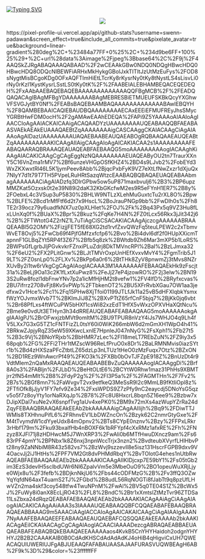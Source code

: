 [![Typing SVG](https://readme-typing-svg.demolab.com?font=+Jacquarda+Bastarda+9+&weight=300&size=16&duration=4000&pause=1000&color=62ACF7&background=C5FF6F00&center=true&width=435&lines=Hello%2C+I'm+Swenn%2C+a+42+student++%F0%9F%90%B8;This+is+my+repo+!+%F0%9F%90%B8)](https://git.io/typing-svg)

<p align="center">
  <a href="https://skillicons.dev">
    <img src="https://skillicons.dev/icons?i=c,vim,linux" />
  </a>
</p>
<!--Replace <username> with your own GitHub username.-->
https://pixel-profile-ui.vercel.app/api/github-stats?username=swenn-padawan&screen_effect=true&include_all_commits=true&pixelate_avatar=true&background=linear-gradient%280deg%2C+%23484a77FF+0%25%2C+%234d9be6FF+100%25%29+%2C+url%28data%3Aimage%2Fjpeg%3Bbase64%2C%2F9j%2F4AAQSkZJRgABAQAAAQABAAD%2F2wCEAAkGBw0NDQ0NDQgHBwcHDQ0HBwcHDQ8ODQcNIBEWFiARHxMkHykgGBolJxkTITItJzUtMzEuFys%2FOD8sNygtMisBCgoKDg0OFxAQFTImHiEtLTcrKy8rKysrNy0tKy8tNystLS4sLisvLi0rNy0rKzI1KystKysrLSstLS0tKy0tK%2F%2FAABEIALEBHAMBEQACEQEDEQH%2FxAAbAAEBAQEBAQEBAAAAAAAAAAAAAQQFBgMCB%2F%2FEADQQAQACAgIBAgMFBgYDAAAAAAABAgMEBRESBiETMUEUFSKBkQcyYXGhwVFSVGJytBY0Nf%2FEABsBAQEBAAMBAQAAAAAAAAAAAAABAwIEBQYH%2F8QAMBEBAAICAQIEBAUDBQAAAAAAAAECAxEEEiEFMUFREyJhsSMycYGRBtHwFDM0ocH%2F2gAMAwEAAhEDEQA%2FAPi9Z5YAAAAoAIAAIoAgIAACCIoAgAAIACKAICAAigACAQAADYzUAAAAAAAAUQEABAAQQBFAEABAASVAEkAEAkEUAAAQAEBtZqAAAAAAAAigCASCAAggCKAIACAAgCiAgAIAAAoAgAIDazUAAAAAAAAUAQAEBAABEAUQAEABOgRQBAAQAAEAUQEABtZqAAAAAAAAAAKICAAgAIIAigCAAgAIoAgAICAKIACAA2s1AAAAAAAAAFEABAQAARAQBRAAAQEAUAQEABFAEBAAQG5moAAAAAAAAAogIACAAghKiAAgAIACAKICAAgCgCAgEggNzNQAAAAAAAAEUAQEAByOU2tn7TraurXXnY5C16VnZma1rMV7%2Bf6unzeVHGpOSfKHZ4%2BD4s9LJvb2%2FobEYd3WxZKXwxtRl46L5K1jymPeev8Abb%2BjqcPxbFyK9VZ7eXtLfNwZxzr1dXjuQx7NIyY7d1t79T7TH5PVpeLRuHRtSazqWtzcEAABAQBQBAQAEUAQEABAAbmagAAAAAAACiAgAIADzfq3DlrGPbw5ow5uP871maxbvuIj6%2B3%2BP6upzMMZKat5Ozxsk0t2e39N89i2daK32KbGKcfwM2es9R5eFYnH1ER7%2B8y%2FOebxL4c3VSup3uP5830%2BHLW9NTLzXLehMuGuxtcTu2rXL8O%2Bpw%2BLFE%2Bcd1rMfFtf6d2t7x9HscL%2BoJrauPNGp9bb%2FwDIh0s%2Fh8TE2r39ocz79y6uadfkNX7uz0pXLHlet%2FOJ%2Fk%2Bq43Px5q9VZ3Hu8fLxLUnXq0f%2BUaX%2Bpr%2Bkuz%2FqKe7H4N%2FZ0tLcx56Rkx3jJit342j6%2B%2FTWtotG4Z2rNZ1L7uTiAgCiSCSACAKIACAAgAjczcgAAAAAABRAAQEAABl5G2OMV%2FizjjFET5fE68XG2td1rvfZxvQWzFq5teuLPEW2c2xTbmvWvET8Ovj5%2FwCb69f4PjfGMfzxfcfp6%2Bvo%2Bi4dvl6df2f0HUpXXicmTapnnF1GLBqZYt5RP4f3Z67%2Bfb5q8zk%2BWtdb9Zh6Mar3mXP5b1LoRS%2BWPsGfLgrbJljPGvkvkrFZnxiPLuZdrj8DkTMVncRPl%2BaI%2BzLJmxa32%2F6eU2%2FX2PLitGnw%2BLJtTMVrOxpUnHEfXvxvMvY4%2FgmTrib5J19LT%2FZ0snLp0%2FLXv%2BkPp6a0r6%2BtTHk8ZyV8pnwmZj3tMvs8NZrXUvBy2i1tw6rVkgCgCAgAIAogIACAAA3M1AAAAAAAFEBAAQAEkHk9zFscjt31a%2BeLj9Oa13c2K1fLxtXuPwz8%2FeJj27eP4jzowRO%2F2j3elw%2BN193S2uRw8fozl1dbFnwYNv7p2a1icMfHjHM2t8vefw1%2FV4lfD%2BRyfxcvas%2BU7ifrrz2708vFjt8Kv5vPWp%2FTbkenOT2%2BU5XFrRvbXGau7OW1aa3jedfxw2v1Hce%2Fc1%2Fq15PHw8XjTfoi01199JTLfJk11a25vB5dHFXlqbkYsmxfWzYOJvmxWvb7T%2BKImJiJ8Z%2BXvPTtZ65rfCnF5bjq7%2BjKk0jq6vbt%2Br68PfLxs4ftWCuPW5bHXf1csWi82xzEdT1HfX5vWxzOPXVHaXQtNcu%2Bme9e0vdUt3ETHyn3h34dRREAUQEABAFEABAAQAAG5moAAAAAAokgAgIAAIgPJ%2BrOFwxjzbMVt9omItM%2BU9TPUR8nVzY4iJs7WHJO4q9Lh4fV5LXx7G3xG5TZ1cFNTFizZL0tsY60i0WiK266mbW6d2mGmXH1WpO4h41%2BRkwZJpjyRqZ35eW59XKwcLxnlE7HpnleJ047nNyG%2FsXph1%2Fb27t5%2B3c9Vj%2BNoYRjxb%2BbHMR7zLec%2FI18meLT7REbZuN%2FZ9iy3x568pqb%2FG%2FFi2THr1tMZscW96ReLfPruO0x8Dr%2BaLRMNMvis0iazSYtr1b%2Bd4zHXSzaPFcZtbtLZ65dzLp3nLTUz1tHeO0zMzFuqx7Otz%2BZxON%2BD1REz9WnAwcrPf49%2FKO3k%2FXBb0bOvTJFZpE918Z%2BnUzDt4r9VdtMlem2nQaMxRAAQAEAUQEABAABEBvZuQAAAAAAogIACAAggDi%2Brf8A0s3%2FABljn%2FJLbD%2BeHtOLtE6%2BCYtW0Rhw1maz31PhHs9XBMTjrr2fN54mMlt%2B8%2FdyP2g%2F%2FI3P5a%2F%2FAGMTHn%2F7Fv2%2B7s%2BGf8mn7%2FaWvgvT2vx9etfkeQ3MeSsR9l2c9MmLB9fKtIiOpl8z%2FTfiOfk8jJjyV1FY7efv9Ze34%2FxsWPDS9Z7zPfy9nC2eaycdj5DNoYsG5qzv5o5f7z8oyYty1orNaRXqJp%2B78%2Fc8U8HxcrL8bqn5Z16ee9%2Bzbw7xDJipXDaI7xuNe2vX6snpfTvg1aUv4xePK0%2BM9x72mXs4azWupYZrRa24dZqyFEBAAQBRAAQAEAkEEAb2bkAAAAAAigCAgAAIIijh%2Bq9%2FDiwTTJWMls8TXHhnuPifL6%2FRhnvEV1LbDWZncOn%2Bzyk62C2nmrGtyGxe%2FM4tTvymdW1cdYyeUdx84mOpnv2%2BTs8CYpE0nznv%2Bzy%2FFPxLRkr3rHbf179m%2Fku93bxalfHb4nBOXF6k1bRFYpf4cXxRMz1afxRE%2Fh%2FNzyz8XJFI71j8zHDHwcM5J7WnXRP3%2FwAli0b6MTfHwuDXncz9am%2Fs683rPF4pmY%2BPNbx1k8Z6nxj3npnWccTrjx3nzn2%2BvdteubXVyrfLHlHbvPt28ny9ZaNNbiM8R43z582vs7%2BzWvj9szzevll8e5isz131HscrFGPB9dxv9V4OacvJj2iJ1HtHs%2FPF7VM2Gt8dvPHMdRbqY%2BvTOlotG4ehes1nUtbRwAQEABFAEBAAQAAEAEb2bkAAAAAKICAAgAIIKIDjcxp7E59bY1%2Fs05tGb2im3EzS3devlH5sclbdUWr6NI6ZpalvVm5e3MbeOuO9%2BO1opeuWuXRjLjye0Wjx8u%2F3fefb%2BDjknNkjU6%2Fbs44cODFMzG%2B%2Fv3ffQ3OZwYqYqfdN64axT4uamS2TJ%2FGbd%2B8udL56RqNOGTi8fJabTt9q8pzUfLHwVZn2ma4skf3coy548tfw4TwuNPnM%2FwAl%2BV5q0TE04S1Z%2BcWx5J%2FuWy8i0anX8EcLjRO43%2FL8%2BndC%2Btr1xXmtslZtMzTvr96ZTDSa11LsZbxa24dRqzQEABAFAEBAAQAEAEAb2bkAAAAKIACAgAAiAgCiAAgAIAogAIACAKICAAgAAiAAA3s3IAAAAUQEABAAQQBFCQQAEABAFEBAAQBRAAQAEABBAAAG9m5AAACiAAgIACCAIoAgAAICAKAICAAgCiAgAIAAIgAAAN7NyAAAFEBAAQAEEFEABAAQAEAUQAEBAFCQSQQAEAkEEAAAAb2bkAAKIACAgAEiICKAIAACAgCgCAgAIAogIACAACIAAAADezcgABRAQAEABBAEUAQAEABAFEABAQBQkEBAAQAEEAAAAAaos4KvkB5CnYHYHaidoh2odgnYHYHYJ2B2B2CAAAKAIB0B0CdAdKHSCdAdAdAdKJ4oHiB4qHigviCxUH7QWEACAQUlUWERIUJFgABJUEAAQFAFABAUAASAJAAFURASVUQWBEAgH6AB%2F9k%3D%29&color=%23ffffffFF
